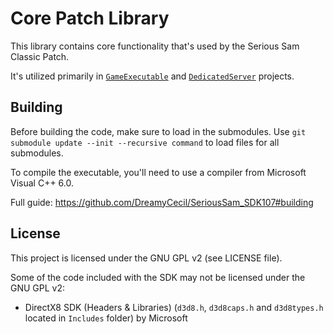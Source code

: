 # Core Patch Library

This library contains core functionality that's used by the Serious Sam Classic Patch.

It's utilized primarily in [`GameExecutable`](https://github.com/SamClassicPatch/GameExecutable) and [`DedicatedServer`](https://github.com/SamClassicPatch/DedicatedServer) projects.

## Building

Before building the code, make sure to load in the submodules. Use `git submodule update --init --recursive command` to load files for all submodules.

To compile the executable, you'll need to use a compiler from Microsoft Visual C++ 6.0.

Full guide: https://github.com/DreamyCecil/SeriousSam_SDK107#building

## License

This project is licensed under the GNU GPL v2 (see LICENSE file).

Some of the code included with the SDK may not be licensed under the GNU GPL v2:

* DirectX8 SDK (Headers & Libraries) (`d3d8.h`, `d3d8caps.h` and `d3d8types.h` located in `Includes` folder) by Microsoft
